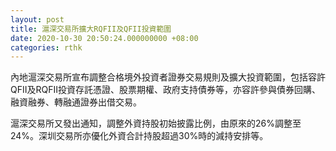 ```yaml
---
layout: post
title: 滬深交易所擴大RQFII及QFII投資範圍
date: 2020-10-30 20:50:24.000000000 +08:00
categories: rthk
---
```


內地滬深交易所宣布調整合格境外投資者證券交易規則及擴大投資範圍，包括容許QFII及RQFII投資存託憑證、股票期權、政府支持債券等，亦容許參與債券回購、融資融券、轉融通證券出借交易。

滬深交易所又發出通知，調整外資持股初始披露比例，由原來的26%調整至24%。深圳交易所亦優化外資合計持股超過30%時的減持安排等。
